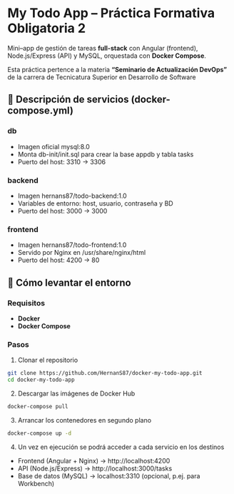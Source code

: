 # My Todo App – Práctica Formativa Obligatoria 2

Mini–app de gestión de tareas **full-stack** con Angular (frontend), Node.js/Express (API) y MySQL, orquestada con **Docker Compose**.

Esta práctica pertence a la materia **“Seminario de Actualización DevOps”** de la carrera de Tecnicatura Superior en Desarrollo de Software 


## 🔧 Descripción de servicios (docker-compose.yml)

### db
  - Imagen oficial mysql:8.0
  - Monta db-init/init.sql para crear la base appdb y tabla tasks
  - Puerto del host: 3310 → 3306

### backend
  - Imagen hernans87/todo-backend:1.0
  - Variables de entorno: host, usuario, contraseña y BD
  - Puerto del host: 3000 → 3000

### frontend
  - Imagen hernans87/todo-frontend:1.0
  - Servido por Nginx en /usr/share/nginx/html
  - Puerto del host: 4200 → 80


## 🚀 Cómo levantar el entorno

### Requisitos

- **Docker**  
- **Docker Compose**

### Pasos

1. Clonar el repositorio  
  ```bash
  git clone https://github.com/HernanS87/docker-my-todo-app.git
  cd docker-my-todo-app
  ```

2. Descargar las imágenes de Docker Hub  
  ```bash
  docker-compose pull
  ```

3. Arrancar los contenedores en segundo plano  
  ```bash
  docker-compose up -d
  ```

4. Un vez en ejecución se podrá acceder a cada servicio en los destinos
  - Frontend (Angular + Nginx) → http://localhost:4200
  - API (Node.js/Express) → http://localhost:3000/tasks
  - Base de datos (MySQL) → localhost:3310 (opcional, p.ej. para Workbench)


